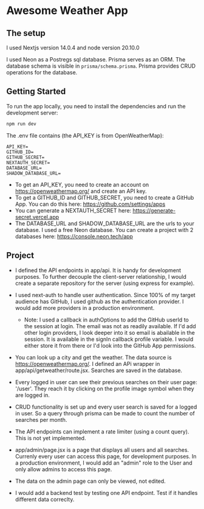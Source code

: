 # Awesome Weather App

## The setup

I used Nextjs version 14.0.4 and node version 20.10.0

I used Neon as a Postregs sql database. Prisma serves as an ORM. The database schema is visible in `prisma/schema.prisma`. Prisma provides CRUD operations for the database. 

## Getting Started

To run the app locally, you need to install the dependencies and run the development server:
```bash
npm run dev
```

The .env file contains (the API_KEY is from OpenWeatherMap):
```
API_KEY=
GITHUB_ID=
GITHUB_SECRET=
NEXTAUTH_SECRET=
DATABASE_URL=
SHADOW_DATABASE_URL=
```

- To get an API_KEY, you need to create an account on https://openweathermap.org/ and create an API key.
- To get a GITHUB_ID and GITHUB_SECRET, you need to create a GitHub App. You can do this here: https://github.com/settings/apps
- You can generate a NEXTAUTH_SECRET here: https://generate-secret.vercel.app
- The DATABASE_URL and SHADOW_DATABASE_URL are the urls to your database. I used a free Neon database. You can create a project with 2 databases here: https://console.neon.tech/app

## Project

- I defined the API endpoints in app/api. It is handy for development purposes. To further decouple the client-server relationship, I would create a separate repository for the server (using express for example).

- I used next-auth to handle user authentication. Since 100% of my target audience has GitHub, I used github as the authentication provider. I would add more providers in a production environment.
    - Note: I used a callback in authOptions to add the GitHub userId to the session at login. The email was not as readily available. If I'd add other login providers, I look deeper into it so email is abailable in the session. It is available in the signIn callback profile variable. I would either store it from there or I'd look into the GitHub App permissions. 

- You can look up a city and get the weather. The data source is https://openweathermap.org/. I defined an APi wrapper in app/api/getweather/route.jsx. Searches are saved in the database. 

- Every logged in user can see their previous searches on their user page: '/user'. They reach it by clicking on the profile image symbol when they are logged in. 

- CRUD functionality is set up and every user search is saved for a logged in user. So a query through prisma can be made to count the number of searches per month. 

- The API endpoints can implement a rate limiter (using a count query). This is not yet implemented.

- app/admin/page.jsx is a page that displays all users and all searches. Currenly every user can access this page, for development purposes. In a production environment, I would add an "admin" role to the User and only allow admins to access this page.

- The data on the admin page can only be viewed, not edited.

- I would add a backend test by testing one API endpoint. Test if it handles different data correclty.
